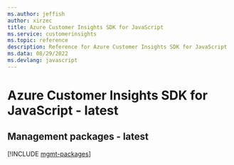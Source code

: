 ```yaml
---
ms.author: jeffish
author: xirzec
title: Azure Customer Insights SDK for JavaScript
ms.service: customerinsights
ms.topic: reference
description: Reference for Azure Customer Insights SDK for JavaScript
ms.data: 08/29/2022
ms.devlang: javascript
---
```

# Azure Customer Insights SDK for JavaScript - latest

## Management packages - latest
[!INCLUDE [mgmt-packages](customer-insights-mgmt-index.md)]